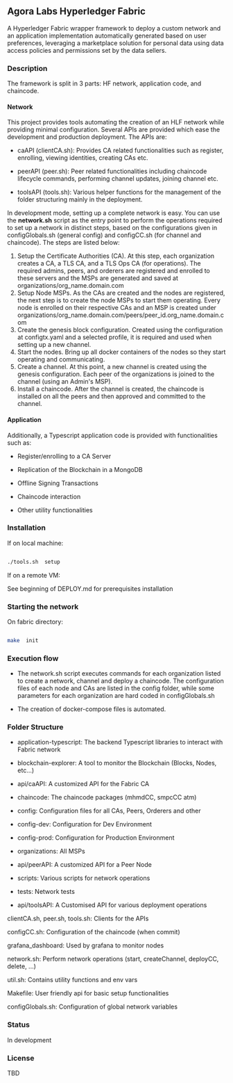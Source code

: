 
## Agora Labs Hyperledger Fabric

  

A Hyperledger Fabric wrapper framework to deploy a custom network and an application implementation automatically generated based on user preferences, leveraging a marketplace solution for personal data using data access policies and permissions set by the data sellers.

  
  

### Description
The framework is split in 3 parts: HF network, application code, and chaincode.
  

#### Network

This project provides tools automating the creation of an HLF network while providing minimal configuration. Several APIs are provided which ease the development and production deployment. The APIs are:

* caAPI (clientCA.sh): Provides CA related functionalities such as register, enrolling, viewing identities, creating CAs etc.

* peerAPI (peer.sh): Peer related functionalities including chaincode lifecycle commands, performing channel updates, joining channel etc.

* toolsAPI (tools.sh): Various helper functions for the management of the folder structuring mainly in the deployment.


In development mode, setting up a complete network is easy. You can use the **network.sh** script as the entry point to perform the operations required to set up a network in distinct steps, based on the configurations given in configGlobals.sh (general config) and configCC.sh (for channel and chaincode). The steps are listed below:

1. Setup the Certificate Authorities (CA). At this step, each organization creates a CA, a TLS CA, and a TLS Ops CA (for operations). The required admins, peers, and orderers are registered and enrolled to these servers and the MSPs are generated and saved at organizations/org_name.domain.com
2. Setup Node MSPs. As the CAs are created and the nodes are registered, the next step is to create the node MSPs to start them operating. Every node is enrolled on their respective CAs and an MSP is created under organizations/org_name.domain.com/peers/peer_id.org_name.domain.com
3. Create the genesis block configuration. Created using the configuration at configtx.yaml and a selected profile, it is required and used when setting up a new channel.
4. Start the nodes. Bring up all docker containers of the nodes so they start operating and communicating.
5. Create a channel. At this point, a new channel is created using the genesis configuration. Each peer of the organizations is joined to the channel (using an Admin's MSP).
6. Install a chaincode. After the channel is created, the chaincode is installed on all the peers and then approved and committed to the channel.



  

#### Application

Additionally, a Typescript application code is provided with functionalities such as:

* Register/enrolling to a CA Server

* Replication of the Blockchain in a MongoDB

* Offline Signing Transactions

* Chaincode interaction

* Other utility functionalities

  
  

### Installation

  

If on local machine:

```bash

./tools.sh  setup

```

  

If on a remote VM:

See beginning of DEPLOY.md for prerequisites installation

  

### Starting the network

  

On fabric directory:

```bash

make  init

```

  

### Execution flow

  

* The network.sh script executes commands for each organization listed to create a network, channel and deploy a chaincode. The configuration files of each node and CAs are listed in the config folder, while some parameters for each organization are hard coded in configGlobals.sh

* The creation of docker-compose files is automated.

  

### Folder Structure

  

- application-typescript: The backend Typescript libraries to interact with Fabric network

- blockchain-explorer: A tool to monitor the Blockchain (Blocks, Nodes, etc...)

- api/caAPI: A customized API for the Fabric CA

- chaincode: The chaincode packages (mhmdCC, smpcCC atm)

- config: Configuration files for all CAs, Peers, Orderers and other

- config-dev: Configuration for Dev Environment

- config-prod: Configuration for Production Environment

<!-- - grpc-comms: Client to commnunicate with the Backend Application build with GRPC (focus is CRL updates) -->

- organizations: All MSPs

- api/peerAPI: A customized API for a Peer Node

- scripts: Various scripts for network operations

<!-- - smpc-application: Application used by SMPC Coordinator to invoke chaincode on Fabric network -->

- tests: Network tests

- api/toolsAPI: A Customised API for various deployment operations

clientCA.sh, peer.sh, tools.sh: Clients for the APIs

configCC.sh: Configuration of the chaincode (when commit)

grafana_dashboard: Used by grafana to monitor nodes

network.sh: Perform network operations (start, createChannel, deployCC, delete, ...)

util.sh: Contains utility functions and env vars

Makefile: User friendly api for basic setup functionalities

configGlobals.sh: Configuration of global network variables

  

### Status

In development

  

### License

TBD